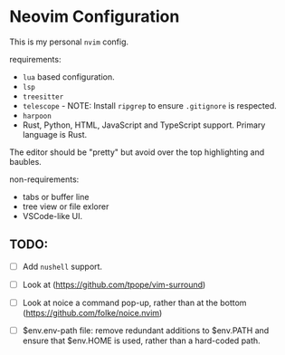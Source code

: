 # Neovim Configuration

This is my personal `nvim` config.

requirements:

- `lua` based configuration.
- `lsp` 
- `treesitter`
- `telescope` - NOTE: Install `ripgrep` to ensure `.gitignore` is respected.
- `harpoon`
- Rust, Python, HTML, JavaScript and TypeScript support. Primary language is Rust.

The editor should be "pretty" but avoid over the top highlighting and baubles.

non-requirements:

- tabs or buffer line
- tree view or file exlorer
- VSCode-like UI.

## TODO:

- [ ] Add `nushell` support.
- [ ] Look at (https://github.com/tpope/vim-surround)
- [ ] Look at noice a command pop-up, rather than at the bottom (https://github.com/folke/noice.nvim)
- [ ] $env.env-path file: remove redundant additions to $env.PATH and ensure that $env.HOME is used, rather than a hard-coded path.

